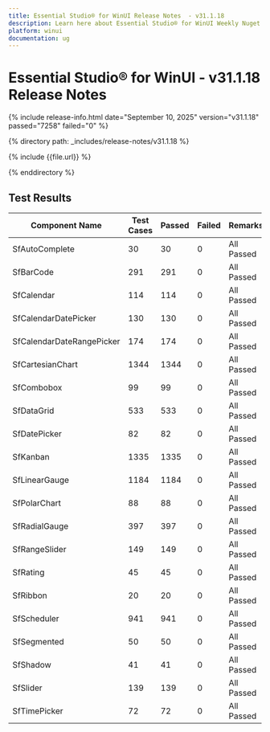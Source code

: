 ```yaml
---
title: Essential Studio® for WinUI Release Notes  - v31.1.18
description: Learn here about Essential Studio® for WinUI Weekly Nuget Release - Release Notes - v31.1.18
platform: winui
documentation: ug
---
```


# Essential Studio® for WinUI - v31.1.18 Release Notes

{% include release-info.html date="September 10, 2025"  version="v31.1.18" passed="7258" failed="0" %}

{% directory path: _includes/release-notes/v31.1.18 %}

{% include {{file.url}} %}

{% enddirectory %}

## Test Results

| Component Name | Test Cases | Passed | Failed | Remarks |
|---------------|------------|--------|--------|---------|
| SfAutoComplete | 30 | 30 | 0 | All Passed |
| SfBarCode | 291 | 291 | 0 | All Passed |
| SfCalendar | 114 | 114 | 0 | All Passed |
| SfCalendarDatePicker | 130 | 130 | 0 | All Passed |
| SfCalendarDateRangePicker | 174 | 174 | 0 | All Passed |
| SfCartesianChart | 1344 | 1344 | 0 | All Passed |
| SfCombobox | 99 | 99 | 0 | All Passed |
| SfDataGrid | 533 | 533 | 0 | All Passed |
| SfDatePicker | 82 | 82 | 0 | All Passed |
| SfKanban | 1335 | 1335 | 0 | All Passed |
| SfLinearGauge | 1184 | 1184 | 0 | All Passed |
| SfPolarChart | 88 | 88 | 0 | All Passed |
| SfRadialGauge | 397 | 397 | 0 | All Passed |
| SfRangeSlider | 149 | 149 | 0 | All Passed |
| SfRating | 45 | 45 | 0 | All Passed |
| SfRibbon | 20 | 20 | 0 | All Passed |
| SfScheduler | 941 | 941 | 0 | All Passed |
| SfSegmented | 50 | 50 | 0 | All Passed |
| SfShadow | 41 | 41 | 0 | All Passed |
| SfSlider | 139 | 139 | 0 | All Passed |
| SfTimePicker | 72 | 72 | 0 | All Passed |